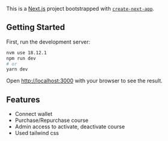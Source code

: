 This is a [Next.js](https://nextjs.org/) project bootstrapped with [`create-next-app`](https://github.com/vercel/next.js/tree/canary/packages/create-next-app).

## Getting Started

First, run the development server:

```bash
nvm use 18.12.1
npm run dev
# or
yarn dev
```

Open [http://localhost:3000](http://localhost:3000) with your browser to see the result.

## Features
- Connect wallet
- Purchase/Repurchase course
- Admin access to activate, deactivate course
- Used tailwind css